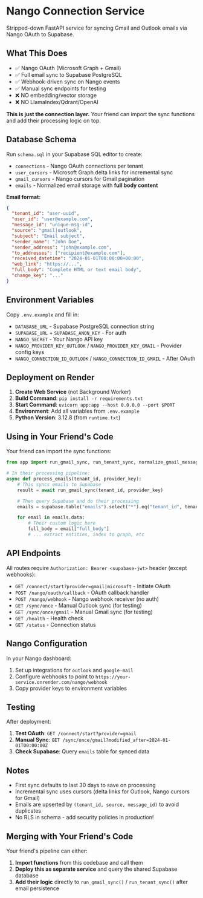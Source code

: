 # Nango Connection Service

Stripped-down FastAPI service for syncing Gmail and Outlook emails via Nango OAuth to Supabase.

## What This Does

- ✅ Nango OAuth (Microsoft Graph + Gmail)
- ✅ Full email sync to Supabase PostgreSQL
- ✅ Webhook-driven sync on Nango events
- ✅ Manual sync endpoints for testing
- ❌ NO embedding/vector storage
- ❌ NO LlamaIndex/Qdrant/OpenAI

**This is just the connection layer.** Your friend can import the sync functions and add their processing logic on top.

## Database Schema

Run `schema.sql` in your Supabase SQL editor to create:
- `connections` - Nango OAuth connections per tenant
- `user_cursors` - Microsoft Graph delta links for incremental sync
- `gmail_cursors` - Nango cursors for Gmail pagination
- `emails` - Normalized email storage with **full body content**

**Email format:**
```json
{
  "tenant_id": "user-uuid",
  "user_id": "user@example.com",
  "message_id": "unique-msg-id",
  "source": "gmail|outlook",
  "subject": "Email subject",
  "sender_name": "John Doe",
  "sender_address": "john@example.com",
  "to_addresses": ["recipient@example.com"],
  "received_datetime": "2024-01-01T00:00:00+00:00",
  "web_link": "https://...",
  "full_body": "Complete HTML or text email body",
  "change_key": "..."
}
```

## Environment Variables

Copy `.env.example` and fill in:
- `DATABASE_URL` - Supabase PostgreSQL connection string
- `SUPABASE_URL` + `SUPABASE_ANON_KEY` - For auth
- `NANGO_SECRET` - Your Nango API key
- `NANGO_PROVIDER_KEY_OUTLOOK` / `NANGO_PROVIDER_KEY_GMAIL` - Provider config keys
- `NANGO_CONNECTION_ID_OUTLOOK` / `NANGO_CONNECTION_ID_GMAIL` - After OAuth

## Deployment on Render

1. **Create Web Service** (not Background Worker)
2. **Build Command**: `pip install -r requirements.txt`
3. **Start Command**: `uvicorn app:app --host 0.0.0.0 --port $PORT`
4. **Environment**: Add all variables from `.env.example`
5. **Python Version**: 3.12.8 (from `runtime.txt`)

## Using in Your Friend's Code

Your friend can import the sync functions:

```python
from app import run_gmail_sync, run_tenant_sync, normalize_gmail_message

# In their processing pipeline:
async def process_emails(tenant_id, provider_key):
    # This syncs emails to Supabase
    result = await run_gmail_sync(tenant_id, provider_key)

    # Then query Supabase and do their processing
    emails = supabase.table("emails").select("*").eq("tenant_id", tenant_id).execute()

    for email in emails.data:
        # Their custom logic here
        full_body = email["full_body"]
        # ... extract entities, index to graph, etc
```

## API Endpoints

All routes require `Authorization: Bearer <supabase-jwt>` header (except webhooks):

- `GET /connect/start?provider=gmail|microsoft` - Initiate OAuth
- `POST /nango/oauth/callback` - OAuth callback handler
- `POST /nango/webhook` - Nango webhook receiver (no auth)
- `GET /sync/once` - Manual Outlook sync (for testing)
- `GET /sync/once/gmail` - Manual Gmail sync (for testing)
- `GET /health` - Health check
- `GET /status` - Connection status

## Nango Configuration

In your Nango dashboard:
1. Set up integrations for `outlook` and `google-mail`
2. Configure webhooks to point to `https://your-service.onrender.com/nango/webhook`
3. Copy provider keys to environment variables

## Testing

After deployment:

1. **Test OAuth**: `GET /connect/start?provider=gmail`
2. **Manual Sync**: `GET /sync/once/gmail?modified_after=2024-01-01T00:00:00Z`
3. **Check Supabase**: Query `emails` table for synced data

## Notes

- First sync defaults to last 30 days to save on processing
- Incremental sync uses cursors (delta links for Outlook, Nango cursors for Gmail)
- Emails are upserted by `(tenant_id, source, message_id)` to avoid duplicates
- No RLS in schema - add security policies in production!

## Merging with Your Friend's Code

Your friend's pipeline can either:
1. **Import functions** from this codebase and call them
2. **Deploy this as separate service** and query the shared Supabase database
3. **Add their logic** directly to `run_gmail_sync()` / `run_tenant_sync()` after email persistence
